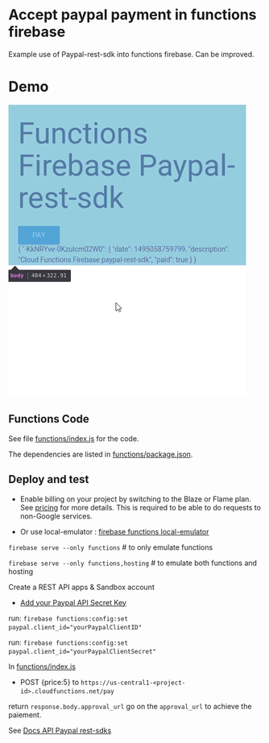 # Accept paypal payment in functions firebase

Example use of Paypal-rest-sdk into functions firebase.
Can be improved.
# Demo
![](public/Demo.gif)

## Functions Code

See file [functions/index.js](functions/index.js) for the code.

The dependencies are listed in [functions/package.json](functions/package.json).

## Deploy and test

 - Enable billing on your project by switching to the Blaze or Flame plan. See [pricing](https://firebase.google.com/pricing/) for more details. This is required to be able to do requests to non-Google services.
  
 - Or use local-emulator : [firebase functions local-emulator](https://firebase.google.com/docs/functions/local-emulator)
  
`firebase serve --only functions` # to only emulate functions

`firebase serve --only functions,hosting` # to emulate both functions and hosting

  Create a REST API apps & Sandbox account
 - [Add your Paypal API Secret Key](https://developer.paypal.com/developer/applications/)
  

run: `firebase functions:config:set paypal.client_id="yourPaypalClientID"`

run: `firebase functions:config:set paypal.client_id="yourPaypalClientSecret"`

  In
[functions/index.js](functions/index.js) 

- POST {price:5} to `https://us-central1-<project-id>.cloudfunctions.net/pay` 

return `response.body.approval_url` go on the `approval_url` to achieve the paiement.

See [Docs API Paypal rest-sdks](https://developer.paypal.com/docs/api/rest-sdks/)
